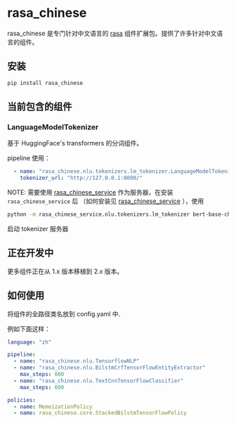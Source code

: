 # rasa_chinese

rasa_chinese 是专门针对中文语言的 [rasa](https://github.com/RasaHQ/rasa) 组件扩展包。提供了许多针对中文语言的组件。

## 安装
```bash
pip install rasa_chinese
```

## 当前包含的组件
### LanguageModelTokenizer

基于 HuggingFace's transformers 的分词组件。

pipeline 使用：
```yaml
  - name: "rasa_chinese.nlu.tokenizers.lm_tokenizer.LanguageModelTokenizer"
    tokenizer_url: "http://127.0.0.1:8000/"
```
NOTE: 需要使用 [rasa_chinese_service](https://github.com/howl-anderson/rasa_chinese_service) 作为服务器，在安装 `rasa_chinese_service` 后 （如何安装见 [rasa_chinese_service](https://github.com/howl-anderson/rasa_chinese_service) ），使用
```bash
python -m rasa_chinese_service.nlu.tokenizers.lm_tokenizer bert-base-chinese
```
启动 tokenizer 服务器


## 正在开发中

更多组件正在从 1.x 版本移植到 2.x 版本。
    

## 如何使用
将组件的全路径类名放到 config.yaml 中.

例如下面这样：
```yaml
language: "zh"

pipeline:
  - name: "rasa_chinese.nlu.TensorflowNLP"
  - name: "rasa_chinese.nlu.BilstmCrfTensorFlowEntityExtractor"
    max_steps: 600
  - name: "rasa_chinese.nlu.TextCnnTensorFlowClassifier"
    max_steps: 600

policies:
  - name: MemoizationPolicy
  - name: rasa_chinese.core.StackedBilstmTensorFlowPolicy
```
